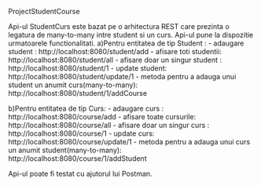 ProjectStudentCourse

Api-ul StudentCurs este bazat pe o arhitectura REST care prezinta o legatura de many-to-many intre student si un curs.
Api-ul pune la dispozitie urmatoarele functionalitati.
a)Pentru entitatea de tip Student :
	- adaugare student : http://localhost:8080/student/add
	- afisare toti studentii: http://localhost:8080/student/all
	- afisare doar un singur student : http://localhost:8080/student/1
	- update student: http://localhost:8080/student/update/1
	- metoda pentru a adauga unui student un anumit curs(many-to-many): http://localhost:8080/student/1/addCourse
	
b)Pentru entitatea de tip Curs:
	- adaugare curs : http://localhost:8080/course/add
	- afisare toate cursurile: http://localhost:8080/course/all
	- afisare doar un singur curs : http://localhost:8080/course/1
	- update curs: http://localhost:8080/course/update/1
	- metoda pentru a adauga unui curs un anumit student(many-to-many): http://localhost:8080/course/1/addStudent
	
Api-ul poate fi testat cu ajutorul lui Postman.

